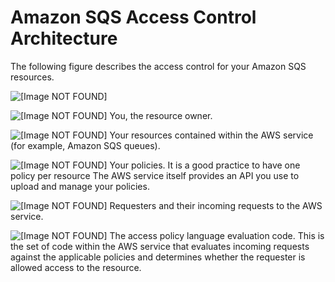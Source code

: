 # Amazon SQS Access Control Architecture<a name="sqs-creating-custom-policies-architecture"></a>

The following figure describes the access control for your Amazon SQS resources\.

![\[Image NOT FOUND\]](http://docs.aws.amazon.com/AWSSimpleQueueService/latest/SQSDeveloperGuide/images/AccessPolicyLanguage_Arch_Overview.png)

![\[Image NOT FOUND\]](http://docs.aws.amazon.com/AWSSimpleQueueService/latest/SQSDeveloperGuide/images/number-1-red.png) You, the resource owner\.

![\[Image NOT FOUND\]](http://docs.aws.amazon.com/AWSSimpleQueueService/latest/SQSDeveloperGuide/images/number-2-red.png) Your resources contained within the AWS service \(for example, Amazon SQS queues\)\.

![\[Image NOT FOUND\]](http://docs.aws.amazon.com/AWSSimpleQueueService/latest/SQSDeveloperGuide/images/number-3-red.png) Your policies\. It is a good practice to have one policy per resource The AWS service itself provides an API you use to upload and manage your policies\.

![\[Image NOT FOUND\]](http://docs.aws.amazon.com/AWSSimpleQueueService/latest/SQSDeveloperGuide/images/number-4-red.png) Requesters and their incoming requests to the AWS service\.

![\[Image NOT FOUND\]](http://docs.aws.amazon.com/AWSSimpleQueueService/latest/SQSDeveloperGuide/images/number-5-red.png) The access policy language evaluation code\. This is the set of code within the AWS service that evaluates incoming requests against the applicable policies and determines whether the requester is allowed access to the resource\.